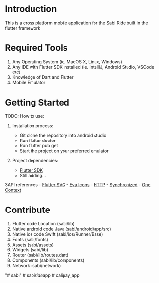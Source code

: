 # Introduction
This is a cross platform mobile application for the Sabi Ride built in the flutter framework

# Required Tools
1. Any Operating System (ie. MacOS X, Linux, Windows)
2. Any IDE with Flutter SDK installed (ie. IntelliJ, Android Studio, VSCode etc)
3. Knowledge of Dart and Flutter
4. Mobile Emulator

# Getting Started
TODO: How to use:
1.	Installation process:
      - Git clone the repository into android studio
      - Run flutter doctor
      - Run flutter pub get
      - Start the project on your preferred emulator

2.	Project dependencies:
      - [Flutter SDK](https://flutter.dev/docs)
      - Still adding...

3API references
      - [Flutter SVG](https://pub.dev/packages/flutter_svg)
      - [Eva Icons](https://pub.dev/packages/eva_icons_flutter)
      - [HTTP](https://pub.dev/packages/http)
      - [Synchronized](https://pub.dev/packages/synchronized)
      - [One Context](https://pub.dev/packages/one_context)

# Contribute
1. Flutter code Location  (sabi/lib)
2. Native android code Java (sabi/android/app/src)
3. Native ios code Swift (sabi/ios/Runner/Base)
4. Fonts (sabi/fonts)
5. Assets (sabi/assets)
6. Widgets (sabi/lib)
7. Router (sabi/lib/routes.dart)
7. Components (sabi/lib/components)
7. Network (sabi/network)

"# sabi"
#   s a b i _ r i d e _ a p p  
 #   c a l i p a y _ a p p  
 